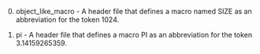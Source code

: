 0. object_like_macro - A header file that defines a macro named SIZE as an abbreviation for the token 1024.

1. pi - A header file that defines a macro PI as an abbreviation for the token 3.14159265359.

